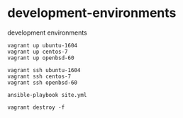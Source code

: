 # development-environments

development environments

```
vagrant up ubuntu-1604
vagrant up centos-7
vagrant up openbsd-60
```

```
vagrant ssh ubuntu-1604
vagrant ssh centos-7
vagrant ssh openbsd-60
```

```
ansible-playbook site.yml
```

```
vagrant destroy -f
```
